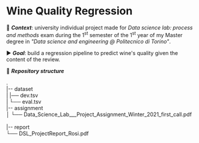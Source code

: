 # Wine Quality Regression
:date: ***Context***: university individual project made for *Data science lab: process and methods* exam during the 1<sup>st</sup> semester of the 1<sup>st</sup> year of my Master degree in *"Data science and engineering @ Politecnico di Torino"*.

:arrow_forward: ***Goal***: build a regression pipeline to predict wine's quality given the content of the review.


:file_folder: ***Repository structure***

.  
|-- dataset<br>
|   |── dev.tsv<br>
|   └── eval.tsv<br>
|-- assignment<br>
│   └── Data_Science_Lab___Project_Assignment_Winter_2021_first_call.pdf<br>  
|-- report<br>
    └── DSL_ProjectReport_Rosi.pdf<br>

